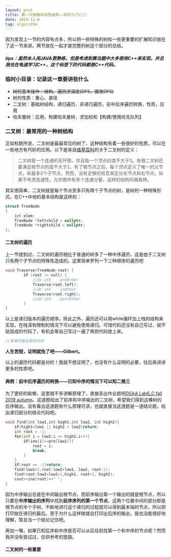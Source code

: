 ```yaml
---
layout: post
title: 第一次接触非线性结构——树的入门(二)
date: 2019-11-8
tag: algorithm
---
```


  因为发现上一节的内容有点多，所以把一些特殊的树和一些更重要的扩展知识放在了这一节来讲。两节放在一起才是完整的树这个部分的总结。

##### tips：虽然本人用JAVA更熟练，但是考虑到算法题中大多使用C++来实现，并且我也在龟速学习C++，这个标签下的代码都是C++代码。

### 临时小目录：记录这一章要讲些什么
 
* ~~树的基本操作：结构、遍历求深度(DFS，魔改DFS)~~
* 树的性质：重心、直径
* 二叉树：基础树结构、递归遍历，非递归遍历，前中后序遍历转换，性质，应用
* 哈夫曼树：应用，构建哈夫曼树，求加权和【构建/使用优先队列】

### 二叉树：最常用的一种树结构

 正如标题所说，二叉树是最最常见的树了，这种结构有着一些很好的性质，可以在一些地方有巧妙的应用。以下是来自[维基百科](https://zh.wikipedia.org/wiki/%E4%BA%8C%E5%8F%89%E6%A0%91)的关于二叉树的定义：

> 二叉树是一个连通的无环图，并且每一个顶点的度不大于3。有根二叉树还要满足根节点的度不大于2。有了根节点之后，每个顶点定义了唯一的父节点，和最多2个子节点。然而，没有足够的信息来区分左节点和右节点。如果不考虑连通性，允许图中有多个连通分量，这样的结构叫做森林。

 其实很简单，二叉树就是每个节点至多只有两个子节点的树，是树的一种特殊形式。在C++中他的基本结构是这样的：

```cpp
struct TreeNode
{
    int elem;
    TreeNode *leftchild = nullptr;
    TreeNode *rightchild = nullptr;
};
```

#### 二叉树的遍历

 上一节提到过，二叉树的遍历相比于普通的树多了一种中序遍历，这是由于二叉树只有两个子节点的特殊性造成的。这里简单罗列一下三种顺序的遍历吧

```cpp
void Traverse(TreeNode root) {
        if (root != null) {
            //do sth    preOrder
            Traverse(root.left);
            //do sth    inOther
            Traverse(root.right);
            //do sth    postOther
        }
}
```

 以上是递归版本的遍历顺序。除此之外，遍历还可以用while循环加上栈的结构来实现，在栈深有限制的情况下可以避免使用递归。可惜代码还没有自己写过，就不贴现成的代码了，有机会等自己写过一遍了再把代码放上来。

```cpp
//未来可能会有的代码
```

 **人生苦短，证明就免了吧——Gilbert。**

 以上的遍历代码都是对的！我就不想证明了，也没有什么证明的必要，往后再讲讲更多的性质吧。

#### 典例：前中后序遍历的转换——已知中序的情况下可以知二推三

 为了更好的偷懒，这里就不多讲解原理了，直接丢出作业题吧[DSAA Lab6_C fall 2019 autumn](https://acm.sustech.edu.cn/onlinejudge/problem.php?cid=1058&pid=2)。这道题给出了前序和中序输出的二叉树，希望我们得到这棵树的后序输出。没有看出这道题有什么原理可讲，也就直接当这道题是一道结论题，给出递归部分的结论代码吧。

```cpp
void find(int low1,int high1,int low2, int high2){
    if(high1<low1 || high2 < low2)return;
    int root = -1;
    for(int i = low2;i <= high2;i++){
        if(ino[i]==pre[low1]){
            root = i;
            break;
        }
    }
    if(root == -1)return;
    find(low1+1,root-low2+low1, low2, root-1);
    find(root-low2+low1+1,high1, root+1, high2);
    cout<<ino[root]<<" ";
}
```

 因为中序输出总是在中间输出根节点，而前序输出第一个输出的就是根节点，所以只要在**中序输出的序列**中找到**前序序列的第一个节点**，这两个位置中间的部分即是根节点的半个子树。不断地进行这个递归的过程就可以得到最末端的节点，所以把打印放在递归的最后。至于为什么这样做就会打印出后序的输出，我也没能很好地理解，暂且当一个结论记住吧。

 再加一嘴，如果已知后序和中序是否可以从后往前找第一个和中序的节点呢？然而我并没有尝试过，仅供参考的思路。

#### 二叉树的一些重要

